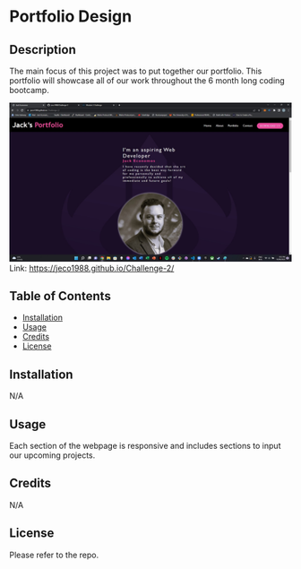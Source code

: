 # Portfolio Design

## Description

The main focus of this project was to put together our portfolio.
This portfolio will showcase all of our work throughout the 6 month long coding bootcamp.

![Project Screenshot](/assets/images/Screenshot.jpg "Jack's Portfolio")
Link: https://jeco1988.github.io/Challenge-2/

## Table of Contents

- [Installation](#installation)
- [Usage](#usage)
- [Credits](#credits)
- [License](#license)

## Installation

N/A

## Usage

Each section of the webpage is responsive and includes sections to input our upcoming projects.

## Credits

N/A

## License

Please refer to the repo.
